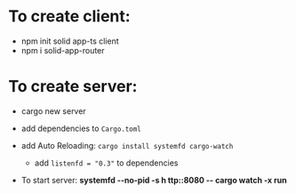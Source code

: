 # To create client:

- npm init solid app-ts client
- npm i solid-app-router

# To create server:

- cargo new server
- add dependencies to `Cargo.toml`
- add Auto Reloading: `cargo install systemfd cargo-watch`

  - add `listenfd = "0.3"` to dependencies

- To start server: **systemfd --no-pid -s h
  ttp::8080 -- cargo watch -x run**
